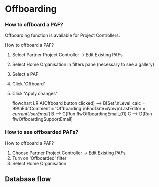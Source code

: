 # Offboarding

### How to offboard a PAF?
Offboarding function is available for Project Controllers.

How to offboard a PAF?
1. Select Partner Project Controller -> Edit Existing PAFs
2. Select Home Organisation in filters pane (necessary to see a gallery) 
3. Select a PAF
4. Click 'Offboard'
5. Click 'Apply changes'

   flowchart LR
    A(Offboard button clicked) --> B[Set:\nLevel_calc = 99\nEditComment = 'Offboarding'\nEndDate=<i>Now</i>\nLastEditor = <i>currentUserEmail</i>]
    B --> C[Run flwOffboardingEmail_01]
    C --> D[Run flwOffboardingSupportEmail]

### How to see offboarded PAFs?
How to offboard a PAF?
1. Choose Partner Project Controller -> Edit Existing PAFs
2. Turn on 'Offboarded' filter
3. Select Home Organisation

## Database flow
